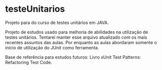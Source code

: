 # testeUnitarios
Projeto para do curso de testes unitários em JAVA.

Projeto de estudos usado para melhoria de abilidades na utilização de testes unitários.
Tentarei manter esse arquivo atualizado com os mais recentes assuntos das aulas.
Por enquanto as aulas abordaram somente o início de utilização do JUnit como ferramenta.

Base de referência para estudos futuros:
Livro xUnit Test Patterns: Refactoring Test Code.
